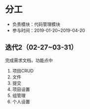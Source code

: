 # 分工

* 负责模块：代码管理模块
* 参与时间：2019-01-20~2019-04-20

## 迭代2（02-27~03-31）

完成需求文档，功能点中

1. 项目CRUD
2. 文件
3. 提交
4. 项目设置
5. 组管理
6. 个人设置